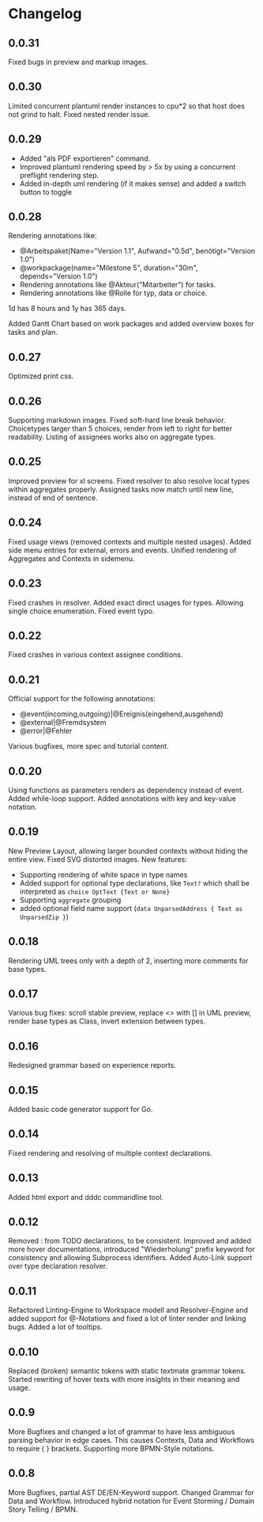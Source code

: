 # Changelog

## 0.0.31
Fixed bugs in preview and markup images.

## 0.0.30
Limited concurrent plantuml render instances to cpu*2 so that host does not grind to halt.
Fixed nested render issue.

## 0.0.29
* Added "als PDF exportieren" command.
* Improved plantuml rendering speed by > 5x by using a concurrent preflight rendering step.
* Added in-depth uml rendering (if it makes sense) and added a switch button to toggle 

## 0.0.28
Rendering annotations like:
* @Arbeitspaket(Name="Version 1.1", Aufwand="0.5d", benötigt="Version 1.0")
* @workpackage(name="Milestone 5", duration="30m", depends="Version 1.0")
* Rendering annotations like @Akteur("Mitarbeiter") for tasks.
* Rendering annotations like @Rolle for typ, data or choice.

1d has 8 hours and 1y has 365 days. 

Added Gantt Chart based on work packages and added overview boxes for tasks and plan.

## 0.0.27
Optimized print css.

## 0.0.26
Supporting markdown images.
Fixed soft-hard line break behavior.
Choicetypes larger than 5 choices, render from left to right for better readability.
Listing of assignees works also on aggregate types.

## 0.0.25
Improved preview for xl screens.
Fixed resolver to also resolve local types within aggregates properly.
Assigned tasks now match until new line, instead of end of sentence. 

## 0.0.24
Fixed usage views (removed contexts and multiple nested usages).
Added side menu entries for external, errors and events.
Unified rendering of Aggregates and Contexts in sidemenu.

## 0.0.23
Fixed crashes in resolver.
Added exact direct usages for types.
Allowing single choice enumeration.
Fixed event typo.


## 0.0.22
Fixed crashes in various context assignee conditions.


## 0.0.21
Official support for the following annotations:
* @event(incoming,outgoing)|@Ereignis(eingehend,ausgehend)
* @external|@Fremdsystem
* @error|@Fehler

Various bugfixes, more spec and tutorial content.

## 0.0.20
Using functions as parameters renders as dependency instead of event.
Added while-loop support.
Added annotations with key and key-value notation.

## 0.0.19
New Preview Layout, allowing larger bounded contexts without hiding the entire view.
Fixed SVG distorted images.
New features:
 * Supporting rendering of white space in type names 
 * Added support for optional type declarations, like `Text?` which shall be interpreted as `choice OptText {Text or None}`
 * Supporting `aggregate` grouping
 * added optional field name support (`data UnparsedAddress { Text as UnparsedZip }`)


## 0.0.18
Rendering UML trees only with a depth of 2, inserting more comments for base types.

## 0.0.17
Various bug fixes: scroll stable preview, replace <> with [] in UML preview, render base types as Class, invert extension between types.

## 0.0.16
Redesigned grammar based on experience reports.

## 0.0.15
Added basic code generator support for Go.

## 0.0.14
Fixed rendering and resolving of multiple context declarations.

## 0.0.13
Added html export and dddc commandline tool.

## 0.0.12
Removed : from TODO declarations, to be consistent.
Improved and added more hover documentations, introduced "Wiederholung" prefix keyword for consistency and allowing Subprocess identifiers.
Added Auto-Link support over type declaration resolver.

## 0.0.11
Refactored Linting-Engine to Workspace modell and Resolver-Engine and added support for @-Notations and fixed a lot of linter render and linking bugs. Added a lot of tooltips.

## 0.0.10

Replaced (broken) semantic tokens with static textmate grammar tokens.
Started rewriting of hover texts with more insights in their meaning and usage.

## 0.0.9

More Bugfixes and changed a lot of grammar to have less ambiguous parsing behavior in edge cases. This causes Contexts, Data and Workflows to require { } brackets. Supporting more BPMN-Style notations.

## 0.0.8

More Bugfixes, partial AST DE/EN-Keyword support.
Changed Grammar for Data and Workflow.
Introduced hybrid notation for Event Storming / Domain Story Telling / BPMN.